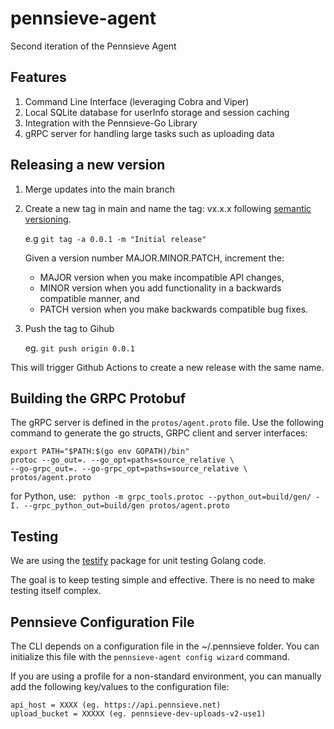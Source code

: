 # pennsieve-agent
Second iteration of the Pennsieve Agent


## Features

1. Command Line Interface (leveraging Cobra and Viper)
2. Local SQLite database for userInfo storage and session caching
3. Integration with the Pennsieve-Go Library
4. gRPC server for handling large tasks such as uploading data


## Releasing a new version

1. Merge updates into the main branch
2. Create a new tag in main and name the tag: vx.x.x following [semantic versioning](https://semver.org/).

    e.g ```git tag -a 0.0.1 -m "Initial release"```

    Given a version number MAJOR.MINOR.PATCH, increment the:

    - MAJOR version when you make incompatible API changes,
    - MINOR version when you add functionality in a backwards compatible manner, and
    - PATCH version when you make backwards compatible bug fixes.

3. Push the tag to Gihub

    eg. ```git push origin 0.0.1```
    
This will trigger Github Actions to create a new release with the same name.


## Building the GRPC Protobuf 
The gRPC server is defined in the ```protos/agent.proto``` file. Use the following command to generate the go structs, GRPC client and server interfaces: 

```shell
export PATH="$PATH:$(go env GOPATH)/bin"
protoc --go_out=. --go_opt=paths=source_relative \
--go-grpc_out=. --go-grpc_opt=paths=source_relative \
protos/agent.proto
```

for Python, use:
``` python -m grpc_tools.protoc --python_out=build/gen/ -I. --grpc_python_out=build/gen protos/agent.proto```


## Testing
We are using the [testify](https://github.com/stretchr/testify) package for unit testing Golang code. 

The goal is to keep testing simple and effective. There is no need to make testing itself complex. 


## Pennsieve Configuration File
The CLI depends on a configuration file in the ~/.pennsieve folder. You can initialize this file 
with the ```pennsieve-agent config wizard``` command. 

If you are using a profile for a non-standard environment, you can manually add the following key/values to the configuration file:

```shell
api_host = XXXX (eg. https://api.pennsieve.net)
upload_bucket = XXXXX (eg. pennsieve-dev-uploads-v2-use1)
```
